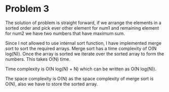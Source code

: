 # Problem 3

The solution of problem is straight forward, if we arrange the
elements in a sorted order and pick ever other element for num1
and remaining element for num2 we have two numbers that have
maximum sum.

Since I not allowed to use internal sort function, I have implemented
merge sort to sort the required arrays. Merge sort has a time complexity of O(N log(N)).
Once the array is sorted we iterate over the sorted array to form the numbers. This takes
O(N) time.

Time complexity is O(N log(N) + N) which can be written as O(N log(N)).

The space complexity is O(N) as the space complexity of merge sort is O(N), also we have to
store the sorted array.
